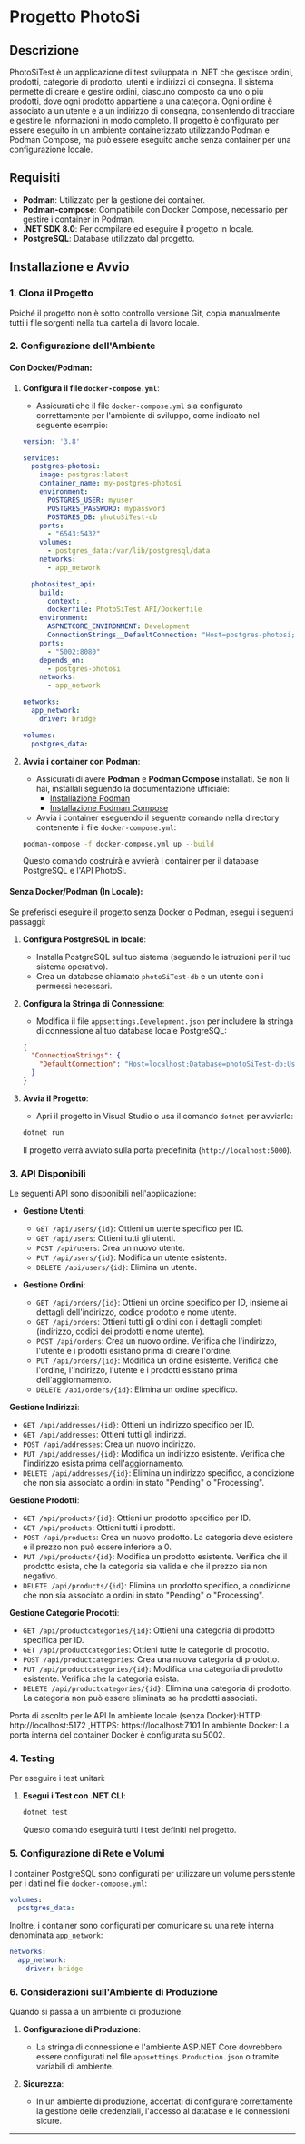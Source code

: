 
# Progetto PhotoSi

## Descrizione

PhotoSiTest è un'applicazione di test sviluppata in .NET che gestisce ordini, prodotti, categorie di prodotto, utenti e indirizzi di consegna. 
Il sistema permette di creare e gestire ordini, ciascuno composto da uno o più prodotti, dove ogni prodotto appartiene a una categoria. 
Ogni ordine è associato a un utente e a un indirizzo di consegna, consentendo di tracciare e gestire le informazioni in modo completo. 
Il progetto è configurato per essere eseguito in un ambiente containerizzato utilizzando Podman e Podman Compose, 
ma può essere eseguito anche senza container per una configurazione locale.

## Requisiti

- **Podman**: Utilizzato per la gestione dei container.
- **Podman-compose**: Compatibile con Docker Compose, necessario per gestire i container in Podman.
- **.NET SDK 8.0**: Per compilare ed eseguire il progetto in locale.
- **PostgreSQL**: Database utilizzato dal progetto.

## Installazione e Avvio

### 1. Clona il Progetto

Poiché il progetto non è sotto controllo versione Git, copia manualmente tutti i file sorgenti nella tua cartella di lavoro locale.

### 2. Configurazione dell'Ambiente

#### Con Docker/Podman:

1. **Configura il file `docker-compose.yml`**:
   - Assicurati che il file `docker-compose.yml` sia configurato correttamente per l'ambiente di sviluppo, come indicato nel seguente esempio:

    ```yaml
    version: '3.8'

    services:
      postgres-photosi:
        image: postgres:latest
        container_name: my-postgres-photosi
        environment:
          POSTGRES_USER: myuser
          POSTGRES_PASSWORD: mypassword
          POSTGRES_DB: photoSiTest-db
        ports:
          - "6543:5432"
        volumes:
          - postgres_data:/var/lib/postgresql/data
        networks:
          - app_network

      photositest_api:
        build:
          context: .  
          dockerfile: PhotoSiTest.API/Dockerfile  
        environment:
          ASPNETCORE_ENVIRONMENT: Development
          ConnectionStrings__DefaultConnection: "Host=postgres-photosi;Database=photoSiTest-db;Username=myuser;Password=mypassword;"
        ports:
          - "5002:8080"
        depends_on:
          - postgres-photosi
        networks:
          - app_network

    networks:
      app_network:
        driver: bridge

    volumes:
      postgres_data:
    ```

2. **Avvia i container con Podman**:
   - Assicurati di avere **Podman** e **Podman Compose** installati. Se non li hai, installali seguendo la documentazione ufficiale:
     - [Installazione Podman](https://podman.io/getting-started/installation)
     - [Installazione Podman Compose](https://github.com/containers/podman-compose)
   - Avvia i container eseguendo il seguente comando nella directory contenente il file `docker-compose.yml`:

    ```bash
    podman-compose -f docker-compose.yml up --build
    ```

   Questo comando costruirà e avvierà i container per il database PostgreSQL e l'API PhotoSi.

#### Senza Docker/Podman (In Locale):

Se preferisci eseguire il progetto senza Docker o Podman, esegui i seguenti passaggi:

1. **Configura PostgreSQL in locale**:
   - Installa PostgreSQL sul tuo sistema (seguendo le istruzioni per il tuo sistema operativo).
   - Crea un database chiamato `photoSiTest-db` e un utente con i permessi necessari.

2. **Configura la Stringa di Connessione**:
   - Modifica il file `appsettings.Development.json` per includere la stringa di connessione al tuo database locale PostgreSQL:

    ```json
    {
      "ConnectionStrings": {
        "DefaultConnection": "Host=localhost;Database=photoSiTest-db;Username=myuser;Password=mypassword;"
      }
    }
    ```

3. **Avvia il Progetto**:
   - Apri il progetto in Visual Studio o usa il comando `dotnet` per avviarlo:

    ```bash
    dotnet run
    ```

   Il progetto verrà avviato sulla porta predefinita (`http://localhost:5000`).

### 3. API Disponibili

Le seguenti API sono disponibili nell'applicazione:

- **Gestione Utenti**:
  - `GET /api/users/{id}`: Ottieni un utente specifico per ID.
  - `GET /api/users`: Ottieni tutti gli utenti.
  - `POST /api/users`: Crea un nuovo utente.
  - `PUT /api/users/{id}`: Modifica un utente esistente.
  - `DELETE /api/users/{id}`: Elimina un utente.

- **Gestione Ordini**:
  - `GET /api/orders/{id}`: Ottieni un ordine specifico per ID, insieme ai dettagli dell'indirizzo, codice prodotto e nome utente.
  - `GET /api/orders`: Ottieni tutti gli ordini con i dettagli completi (indirizzo, codici dei prodotti e nome utente).
  - `POST /api/orders`: Crea un nuovo ordine. Verifica che l'indirizzo, l'utente e i prodotti esistano prima di creare l'ordine.
  - `PUT /api/orders/{id}`: Modifica un ordine esistente. Verifica che l'ordine, l'indirizzo, l'utente e i prodotti esistano prima dell'aggiornamento.
  - `DELETE /api/orders/{id}`: Elimina un ordine specifico.

**Gestione Indirizzi**:
  - `GET /api/addresses/{id}`: Ottieni un indirizzo specifico per ID.
  - `GET /api/addresses`: Ottieni tutti gli indirizzi.
  - `POST /api/addresses`: Crea un nuovo indirizzo.
  - `PUT /api/addresses/{id}`: Modifica un indirizzo esistente. Verifica che l'indirizzo esista prima dell'aggiornamento.
  - `DELETE /api/addresses/{id}`: Elimina un indirizzo specifico, a condizione che non sia associato a ordini in stato "Pending" o "Processing".

**Gestione Prodotti**:
  - `GET /api/products/{id}`: Ottieni un prodotto specifico per ID.
  - `GET /api/products`: Ottieni tutti i prodotti.
  - `POST /api/products`: Crea un nuovo prodotto. La categoria deve esistere e il prezzo non può essere inferiore a 0.
  - `PUT /api/products/{id}`: Modifica un prodotto esistente. Verifica che il prodotto esista, che la categoria sia valida e che il prezzo sia non negativo.
  - `DELETE /api/products/{id}`: Elimina un prodotto specifico, a condizione che non sia associato a ordini in stato "Pending" o "Processing".

**Gestione Categorie Prodotti**:
  - `GET /api/productcategories/{id}`: Ottieni una categoria di prodotto specifica per ID.
  - `GET /api/productcategories`: Ottieni tutte le categorie di prodotto.
  - `POST /api/productcategories`: Crea una nuova categoria di prodotto.
  - `PUT /api/productcategories/{id}`: Modifica una categoria di prodotto esistente. Verifica che la categoria esista.
  - `DELETE /api/productcategories/{id}`: Elimina una categoria di prodotto. La categoria non può essere eliminata se ha prodotti associati.

Porta di ascolto per le API
In ambiente locale (senza Docker):HTTP: http://localhost:5172 ,HTTPS: https://localhost:7101
In ambiente Docker: La porta interna del container Docker è configurata su 5002.

  
### 4. Testing

Per eseguire i test unitari:

1. **Esegui i Test con .NET CLI**:

    ```bash
    dotnet test
    ```

   Questo comando eseguirà tutti i test definiti nel progetto.

### 5. Configurazione di Rete e Volumi

I container PostgreSQL sono configurati per utilizzare un volume persistente per i dati nel file `docker-compose.yml`:

```yaml
volumes:
  postgres_data:
```

Inoltre, i container sono configurati per comunicare su una rete interna denominata `app_network`:

```yaml
networks:
  app_network:
    driver: bridge
```

### 6. Considerazioni sull'Ambiente di Produzione

Quando si passa a un ambiente di produzione:

1. **Configurazione di Produzione**:
   - La stringa di connessione e l'ambiente ASP.NET Core dovrebbero essere configurati nel file `appsettings.Production.json` o tramite variabili di ambiente.
  
2. **Sicurezza**:
   - In un ambiente di produzione, accertati di configurare correttamente la gestione delle credenziali, l'accesso al database e le connessioni sicure.

---
